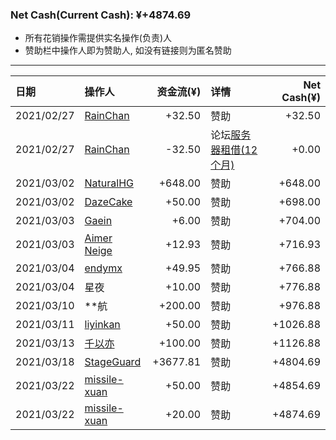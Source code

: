 ### Net Cash(Current Cash): ¥+4874.69

 <ul>
  <li>
    所有花销操作需提供实名操作(负责)人
  </li>
  <li>
  赞助栏中操作人即为赞助人, 如没有链接则为匿名赞助
  </li>
</ul>

---

|  日期      | 操作人          |  资金流(¥)   | 详情 |  Net Cash(¥) |
| :-----    | :----           | ----: |:---- |----: |
| 2021/02/27| <a href="https://github.com/mzdluo123">RainChan</a>| +32.50 | 赞助| +32.50|
| 2021/02/27| <a href="https://github.com/mzdluo123">RainChan</a>| -32.50 | 论坛<a href="/data/Pay-Server-2-27-2021.jpg" alt="账单">服务器租借(12个月)</a>| +0.00|
| 2021/03/02| <a alt="这是实名赞助" href="https://github.com/liujiahua123123">NaturalHG</a>| +648.00 | 赞助 | +648.00|
| 2021/03/02| <a alt="这是实名赞助" href="https://github.com/dazecake">DazeCake</a>| +50.00 | 赞助 | +698.00|
| 2021/03/03| <a alt="这是实名赞助" href="https://blog.gaein.cn">Gaein</a>| +6.00| 赞助 | +704.00|
| 2021/03/03| <a alt="这是实名赞助" href="https://github.com/aimerneige">Aimer Neige</a>| +12.93 | 赞助 | +716.93 |
| 2021/03/04| <a alt="这是实名赞助[原先为匿名赞助: 臭保底人" href="https://github.com/endymx" >endymx</a>| +49.95 | 赞助 | +766.88 |
| 2021/03/04| <a alt="不知道是不是匿名" >星夜</a>| +10.00| 赞助 | +776.88 |
| 2021/03/10| <a alt="不知道是不是匿名" >**航</a>| +200.00| 赞助 | +976.88 |
| 2021/03/11| <a alt="这是实名赞助" href="https://github.com/liyinkan" >liyinkan</a>| +50.00| 赞助 | +1026.88 |
| 2021/03/13| <a alt="这是实名赞助" href="https://qianyiyi.cf-lol.com" >千以亦</a>| +100.00| 赞助 | +1126.88 |
| 2021/03/18| <a alt="这是实名赞助" href="https://github.com/StageGuard" >StageGuard</a>| +3677.81| 赞助 | +4804.69 |
| 2021/03/22| <a alt="这是实名赞助" href="https://github.com/missile-xuan" >missile-xuan</a>| +50.00| 赞助 | +4854.69 |
| 2021/03/22| <a alt="这是实名赞助" href="https://github.com/LingMuXing" >missile-xuan</a>| +20.00| 赞助 | +4874.69 |
